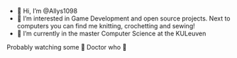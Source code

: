 - 👋 Hi, I’m @Allys1098
- 👀 I’m interested in Game Development and open source projects. Next to computers you can find me knitting, crochetting and sewing!
- 🌱 I’m currently in the master Computer Science at the KULeuven

Probably watching some 🔷 Doctor who 🔷


